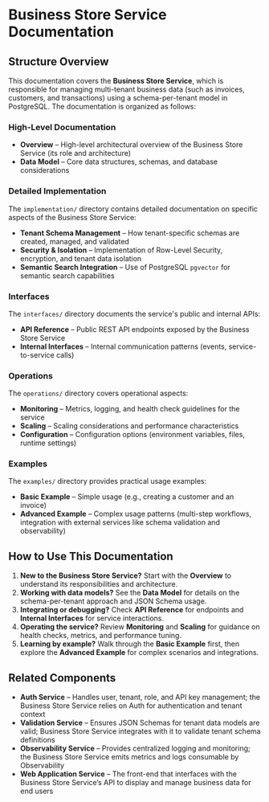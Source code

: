 # Business Store Service Documentation

## Structure Overview

This documentation covers the **Business Store Service**, which is responsible for managing multi-tenant business data (such as invoices, customers, and transactions) using a schema-per-tenant model in PostgreSQL. The documentation is organized as follows:

### High-Level Documentation

* **Overview** – High-level architectural overview of the Business Store Service (its role and architecture)
* **Data Model** – Core data structures, schemas, and database considerations

### Detailed Implementation

The `implementation/` directory contains detailed documentation on specific aspects of the Business Store Service:

* **Tenant Schema Management** – How tenant-specific schemas are created, managed, and validated
* **Security & Isolation** – Implementation of Row-Level Security, encryption, and tenant data isolation
* **Semantic Search Integration** – Use of PostgreSQL `pgvector` for semantic search capabilities

### Interfaces

The `interfaces/` directory documents the service's public and internal APIs:

* **API Reference** – Public REST API endpoints exposed by the Business Store Service
* **Internal Interfaces** – Internal communication patterns (events, service-to-service calls)

### Operations

The `operations/` directory covers operational aspects:

* **Monitoring** – Metrics, logging, and health check guidelines for the service
* **Scaling** – Scaling considerations and performance characteristics
* **Configuration** – Configuration options (environment variables, files, runtime settings)

### Examples

The `examples/` directory provides practical usage examples:

* **Basic Example** – Simple usage (e.g., creating a customer and an invoice)
* **Advanced Example** – Complex usage patterns (multi-step workflows, integration with external services like schema validation and observability)

## How to Use This Documentation



1. **New to the Business Store Service?** Start with the **Overview** to understand its responsibilities and architecture.
2. **Working with data models?** See the **Data Model** for details on the schema-per-tenant approach and JSON Schema usage.
3. **Integrating or debugging?** Check **API Reference** for endpoints and **Internal Interfaces** for service interactions.
4. **Operating the service?** Review **Monitoring** and **Scaling** for guidance on health checks, metrics, and performance tuning.
5. **Learning by example?** Walk through the **Basic Example** first, then explore the **Advanced Example** for complex scenarios and integrations.

## Related Components

* **Auth Service** – Handles user, tenant, role, and API key management; the Business Store Service relies on Auth for authentication and tenant context
* **Validation Service** – Ensures JSON Schemas for tenant data models are valid; Business Store Service integrates with it to validate tenant schema definitions
* **Observability Service** – Provides centralized logging and monitoring; the Business Store Service emits metrics and logs consumable by Observability
* **Web Application Service** – The front-end that interfaces with the Business Store Service’s API to display and manage business data for end users


